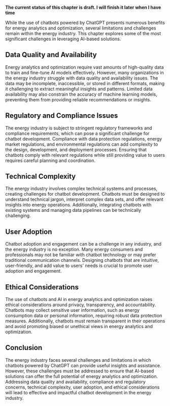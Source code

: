 **The current status of this chapter is draft. I will finish it later when I have time**

While the use of chatbots powered by ChatGPT presents numerous benefits for energy analytics and optimization, several limitations and challenges remain within the energy industry. This chapter explores some of the most significant challenges in leveraging AI-based solutions.

Data Quality and Availability
-----------------------------

Energy analytics and optimization require vast amounts of high-quality data to train and fine-tune AI models effectively. However, many organizations in the energy industry struggle with data quality and availability issues. The data may be incomplete, inaccessible, or stored in different formats, making it challenging to extract meaningful insights and patterns. Limited data availability may also constrain the accuracy of machine learning models, preventing them from providing reliable recommendations or insights.

Regulatory and Compliance Issues
--------------------------------

The energy industry is subject to stringent regulatory frameworks and compliance requirements, which can pose a significant challenge for chatbot development. Compliance with data protection regulations, energy market regulations, and environmental regulations can add complexity to the design, development, and deployment processes. Ensuring that chatbots comply with relevant regulations while still providing value to users requires careful planning and coordination.

Technical Complexity
--------------------

The energy industry involves complex technical systems and processes, creating challenges for chatbot development. Chatbots must be designed to understand technical jargon, interpret complex data sets, and offer relevant insights into energy operations. Additionally, integrating chatbots with existing systems and managing data pipelines can be technically challenging.

User Adoption
-------------

Chatbot adoption and engagement can be a challenge in any industry, and the energy industry is no exception. Many energy consumers and professionals may not be familiar with chatbot technology or may prefer traditional communication channels. Designing chatbots that are intuitive, user-friendly, and add value to users' needs is crucial to promote user adoption and engagement.

Ethical Considerations
----------------------

The use of chatbots and AI in energy analytics and optimization raises ethical considerations around privacy, transparency, and accountability. Chatbots may collect sensitive user information, such as energy consumption data or personal information, requiring robust data protection measures. Additionally, chatbots must remain transparent in their operations and avoid promoting biased or unethical views in energy analytics and optimization.

Conclusion
----------

The energy industry faces several challenges and limitations in which chatbots powered by ChatGPT can provide useful insights and assistance. However, these challenges must be addressed to ensure that AI-based solutions can offer the full potential of energy analytics and optimization. Addressing data quality and availability, compliance and regulatory concerns, technical complexity, user adoption, and ethical considerations will lead to effective and impactful chatbot development in the energy industry.
